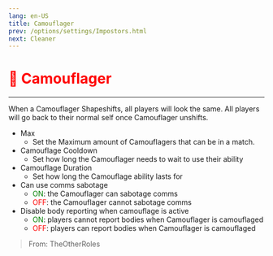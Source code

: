 ```yaml
---
lang: en-US
title: Camouflager
prev: /options/settings/Impostors.html
next: Cleaner
---
```


# <font color="red">🦎 Camouflager</font> <Badge text="Support" type="tip" vertical="middle"/>
---

When a Camouflager Shapeshifts, all players will look the same. All players will go back to their normal self once Camouflager unshifts. 
* Max
  * Set the Maximum amount of Camouflagers that can be in a match.
* Camouflage Cooldown
  * Set how long the Camouflager needs to wait to use their ability
* Camouflage Duration
  * Set how long the Camouflage ability lasts for
* Can use comms sabotage
  * <font color=green>ON</font>: the Camouflager can sabotage comms
  * <font color=red>OFF</font>: the Camouflager cannot sabotage comms
* Disable body reporting when camouflage is active
  * <font color=green>ON</font>: players cannot report bodies when Camouflager is camouflaged
  * <font color=red>OFF</font>: players can report bodies when Camouflager is camouflaged


> From: TheOtherRoles
